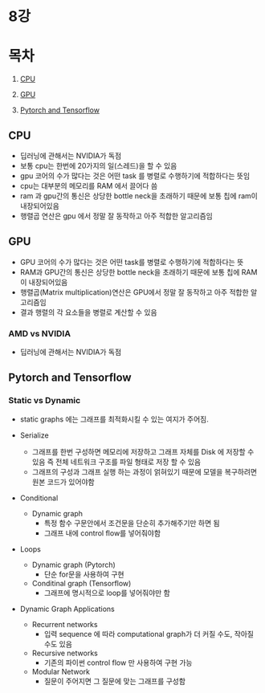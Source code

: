 # 8강

# 목차
1. [CPU](#cpu)

2. [GPU](#gpu)

3. [Pytorch and Tensorflow](#pytorch-and-tensorflow)

## CPU
- 딥러닝에 관해서는 NVIDIA가 독점
- 보통 cpu는 한번에 20가지의 일(스레드)을 할 수 있음 
- gpu 코어의 수가 많다는 것은 어떤 task 를 병렬로 수행하기에 적합하다는 뜻임
- cpu는 대부분의 메모리를 RAM 에서 끌어다 씀 
- ram 과 gpu간의 통신은 상당한 bottle neck을 초래하기 때문에 보통 칩에 ram이 내장되어있음
- 행렬곱 연산은 gpu 에서 정말 잘 동작하고 아주 적합한 알고리즘임

## GPU
- GPU 코어의 수가 많다는 것은 어떤 task를 병렬로 수행하기에 적합하다는 뜻
- RAM과 GPU간의 통신은 상당한 bottle neck을 초래하기 때문에 보통 칩에 RAM이 내장되어있음
- 행렬곱(Matrix multiplication)연산은 GPU에서 정말 잘 동작하고 아주 적합한 알고리즘임
- 결과 행렬의 각 요소들을 병렬로 계산할 수 있음

### AMD vs NVIDIA
- 딥러닝에 관해서는 NVIDIA가 독점

## Pytorch and Tensorflow

### Static vs Dynamic
- static graphs 에는 그래프를 최적화시킬 수 있는 여지가 주어짐.

* Serialize
  - 그래프를 한번 구성하면 메모리에 저장하고 그래프 자체를 Disk 에 저장할 수 있음 즉 전체 네트워크 구조를 파일 형태로 저장 할 수 있음
  - 그래프의 구성과 그래프 실행 하는 과정이 얽혀있기 때문에 모델을 복구하려면 원본 코드가 있어야함 

* Conditional
  - Dynamic graph
    - 특정 함수 구문안에서 조건문을 단순히 추가해주기만 하면 됨
    - 그래프 내에 control flow를 넣어줘야함

* Loops
  - Dynamic graph (Pytorch)
    - 단순 for문을 사용하여 구현
  - Conditinal graph (Tensorflow)
    - 그래프에 명시적으로 loop를 넣어줘야만 함

* Dynamic Graph Applications
  - Recurrent networks
    - 입력 sequence 에 따라 computational graph가 더 커질 수도, 작아질 수도 있음   
  - Recursive networks
    - 기존의 파이썬 control flow 만 사용하여 구현 가능 
  - Modular Network 
    - 질문이 주어지면 그 질문에 맞는 그래프를 구성함